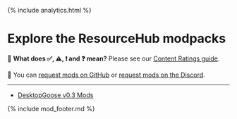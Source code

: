 {% include analytics.html %}

# Explore the ResourceHub modpacks

🤔 **What does ✅, ⚠️, ❗️ and ❓ mean?** Please see our [Content Ratings guide](../../info/ContentRatings.md).

🧩 You can [request mods on GitHub](https://github.com/DesktopGooseUnofficial/ResourceHub/issues/new/choose) or [request mods on the Discord](https://discord.gg/nkwzUTy).

---

* [DesktopGoose v0.3 Mods](../../modpacks/DesktopGooseV0.3Mods.md)

{% include mod_footer.md %}